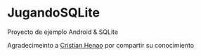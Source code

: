 # JugandoSQLite

Proyecto de ejemplo Android & SQLite

Agradecimeinto a <a href="https://www.youtube.com/channel/UCkFSUytHQoe9jV31Vf6fjag">Cristian Henao</a> por compartir su conocimiento
